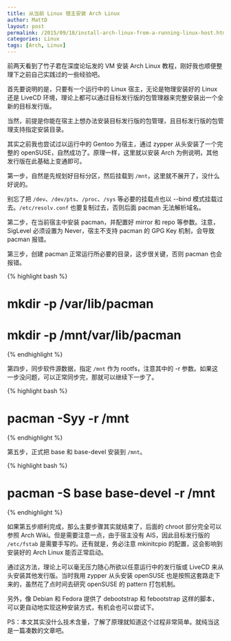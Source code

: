 ```yaml
---
title: 从当前 Linux 宿主安装 Arch Linux
author: MattD
layout: post
permalink: /2015/09/18/install-arch-linux-from-a-running-linux-host.html
categories: Linux
tags: [Arch, Linux]
---
```

前两天看到了竹子君在深度论坛发的 VM 安装 Arch Linux 教程，刚好我也顺便整理下之前自己实践过的一些经验吧。

首先要说明的是，只要有一个运行中的 Linux 宿主，无论是物理安装好的 Linux 还是 LiveCD 环境，理论上都可以通过目标发行版的包管理器来完整安装出一个全新的目标发行版。

当然，前提是你能在宿主上想办法安装目标发行版的包管理，且目标发行版的包管理支持指定安装目录。

其实之前我也尝试过以运行中的 Gentoo 为宿主，通过 zypper 从头安装了一个完整的 openSUSE，自然成功了。原理一样，这里就以安装 Arch 为例说明，其他发行版在此基础上变通即可。

<!-- more -->

第一步，自然是先规划好目标分区，然后挂载到 `/mnt`，这里就不展开了，没什么好说的。

别忘了把 `/dev`、`/dev/pts`、`/proc`、`/sys` 等必要的挂载点也以 --bind 模式挂载过去。`/etc/resolv.conf` 也要复制过去，否则后面 pacman 无法解析域名。

第二步，在当前宿主中安装 pacman，并配置好 mirror 和 repo 等参数。注意，SigLevel 必须设置为 Never，宿主不支持 pacman 的 GPG Key 机制，会导致 pacman 报错。

第三步，创建 pacman 正常运行所必要的目录，这步很关键，否则 pacman 也会报错。

{% highlight bash %}
# mkdir -p /var/lib/pacman
# mkdir -p /mnt/var/lib/pacman
{% endhighlight %}

第四步，同步软件源数据，指定 `/mnt` 作为 rootfs，注意其中的 -r 参数。如果这一步没问题，可以正常同步完，那就可以继续下一步了。

{% highlight bash %}
# pacman -Syy -r /mnt
{% endhighlight %}

第五步，正式把 base 和 base-devel 安装到 `/mnt`。

{% highlight bash %}
# pacman -S base base-devel -r /mnt
{% endhighlight %}

如果第五步顺利完成，那么主要步骤其实就结束了，后面的 chroot 部分完全可以参照 Arch Wiki。但是需要注意一点，由于宿主没有 AIS，因此目标发行版的 `/etc/fstab` 是需要手写的。还有就是，务必注意 mkinitcpio 的配置，这会影响到安装好的 Arch Linux 能否正常启动。

通过这方法，理论上可以毫无压力随心所欲以任意运行中的发行版或 LiveCD 来从头安装其他发行版。当时我用 zypper 从头安装 openSUSE 也是按照这套路走下来的，虽然花了点时间去研究 openSUSE 的 pattern 打包机制。

另外，像 Debian 和 Fedora 提供了 debootstrap 和 febootstrap 这样的脚本，可以更自动地实现这种安装方式，有机会也可以尝试下。

PS：本文其实没什么技术含量，了解了原理就知道这个过程非常简单。就纯当这是一篇凑数的文章吧。
